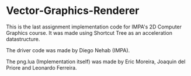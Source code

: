 # Vector-Graphics-Renderer
This is the last assignment implementation code for IMPA's 2D Computer Graphics course. It was made using Shortcut Tree as an acceleration datastructure.

The driver code was made by Diego Nehab (IMPA).

The png.lua (Implementation itself) was made by Eric Moreira, Joaquin del Priore and Leonardo Ferreira.
